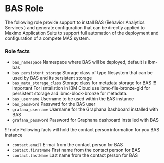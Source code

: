 # BAS Role
The following role provide support to install BAS (Behavior Analytics Services ) and generate configuration that can be directly applied to Maximo Application Suite to support full automation of the deployment and configuration of a complete MAS system.

### Role facts
- `bas_namespace`  Namespace where BAS will be deployed, default is ibm-bas
- `bas_persistent_storage` Storage class of type filesystem that can be used by BAS and its persistent storage
- `bas_meta_storage_class` Storage class for metadata storage for BAS
!!! important
    For isntallation in IBM Cloud use ibmc-file-bronze-gid for persistent storage and ibmc-block-bronze for metadata.
- `bas_username` Username to be used within the BAS instance
- `bas_password` Password for the BAS user
- `grafana_username` Username for the Graphana Dashboard installed with BAS 
- `grafana_password` Password for Graphana dashboard installed with BAS

!!! note
    Following facts will hold the contact person information for you BAS instance

- `contact.email` E-mail from the contact person for BAS
- `contact.firstName` First name from the contact person for BAS 
- `contact.lastName` Last name from the contact person for BAS 